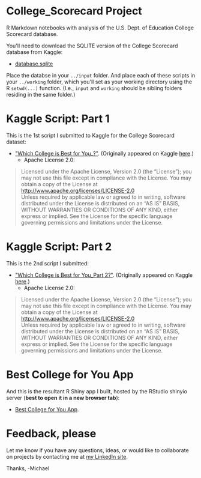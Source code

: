 # College_Scorecard Project 
R Markdown notebooks with analysis of the U.S. Dept. of Education College Scorecard database.

You'll need to download the SQLITE version of the College Scorecard database from Kaggle:  
+  [database.sqlite](https://www.kaggle.com/kaggle/college-scorecard/downloads/database.sqlite)  

Place the databse in your `../input` folder.  And place each of these scripts in your `../working` folder, which you'll set as your working directory using the R `setwd(...)` function. (I.e., `input` and `working` should be sibling folders residing in the same folder.)

# Kaggle Script: Part 1  

This is the 1st script I submitted to Kaggle for the College Scorecard dataset:   
+  ["Which College is Best for You_?"]().  (Originally appeared on Kaggle [here](https://www.kaggle.com/apollostar/which-college-is-best-for-you).)
    + Apache License 2.0:  
>    Licensed under the Apache License, Version 2.0 (the “License”); you may not use this file except in compliance with the License. You may obtain a copy of the License at http://www.apache.org/licenses/LICENSE-2.0   
> Unless required by applicable law or agreed to in writing, software distributed under the License is distributed on an “AS IS” BASIS, WITHOUT WARRANTIES OR CONDITIONS OF ANY KIND, either express or implied. See the License for the specific language governing permissions and limitations under the License.

# Kaggle Script: Part 2  

This is the 2nd script I submitted:   
+  ["Which College is Best for You_Part 2?"](https://github.com/apollostream/College_Scorecard/blob/master/which_college_is_best_for_you_part2.Rmd). (Originally appeared on Kaggle [here](https://www.kaggle.com/apollostar/which-college-is-best-for-you-part2/notebook).)
    + Apache License 2.0:  
>    Licensed under the Apache License, Version 2.0 (the “License”); you may not use this file except in compliance with the License. You may obtain a copy of the License at http://www.apache.org/licenses/LICENSE-2.0   
> Unless required by applicable law or agreed to in writing, software distributed under the License is distributed on an “AS IS” BASIS, WITHOUT WARRANTIES OR CONDITIONS OF ANY KIND, either express or implied. See the License for the specific language governing permissions and limitations under the License.

# Best College for You App  

And this is the resultant R Shiny app I built, hosted by the RStudio shinyio server (**best to open it in a new browser tab**):   
+  [Best College for You App](https://thompsonml.shinyapps.io/BestCollegeApp/).

# Feedback, please  

Let me know if you have any questions, ideas, or would like to collaborate on projects by contacting me at [my LinkedIn site](https://www.linkedin.com/in/mlthomps).

Thanks,
-Michael
